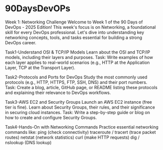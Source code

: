 # 90DaysDevOPs
Week 1: Networking Challenge Welcome to Week 1 of the 90 Days of DevOps - 2025 Edition! This week's focus is on Networking, a foundational skill for every DevOps professional. Let's dive into understanding key networking concepts, tools, and tasks essential for building a strong DevOps career.

Task1-Understand OSI & TCP/IP Models Learn about the OSI and TCP/IP models, including their layers and purposes. Task: Write examples of how each layer applies to real-world scenarios (e.g., HTTP at the Application Layer, TCP at the Transport Layer).

Task2-Protocols and Ports for DevOps Study the most commonly used protocols (e.g., HTTP, HTTPS, FTP, SSH, DNS) and their port numbers. Task: Create a blog, article, GitHub page, or README listing these protocols and explaining their relevance to DevOps workflows. 

Task3-AWS EC2 and Security Groups Launch an AWS EC2 instance (free tier is fine). Learn about Security Groups, their rules, and their significance in securing cloud instances. Task: Write a step-by-step guide or blog on how to create and configure Security Groups. 

Task4-Hands-On with Networking Commands Practice essential networking commands like: ping (check connectivity) traceroute / tracert (trace packet routes) netstat (network statistics) curl (make HTTP requests) dig / nslookup (DNS lookup) 
